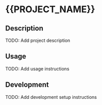 # {{PROJECT_NAME}}

## Description
TODO: Add project description

## Usage
TODO: Add usage instructions

## Development
TODO: Add development setup instructions